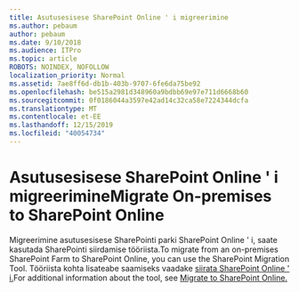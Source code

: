 ```yaml
---
title: Asutusesisese SharePoint Online ' i migreerimine
ms.author: pebaum
author: pebaum
ms.date: 9/10/2018
ms.audience: ITPro
ms.topic: article
ROBOTS: NOINDEX, NOFOLLOW
localization_priority: Normal
ms.assetid: 7ae8ff6d-db1b-403b-9707-6fe6da75be92
ms.openlocfilehash: be515a2981d348960a9bdbb69e97e711d6668b60
ms.sourcegitcommit: 0f0186044a3597e42ad14c32ca58e7224344dcfa
ms.translationtype: MT
ms.contentlocale: et-EE
ms.lasthandoff: 12/15/2019
ms.locfileid: "40054734"
---
```

# <a name="migrate-on-premises-to-sharepoint-online"></a><span data-ttu-id="30561-102">Asutusesisese SharePoint Online ' i migreerimine</span><span class="sxs-lookup"><span data-stu-id="30561-102">Migrate On-premises to SharePoint Online</span></span>

<span data-ttu-id="30561-103">Migreerimine asutusesisese SharePointi parki SharePoint Online ' i, saate kasutada SharePointi siirdamise tööriista.</span><span class="sxs-lookup"><span data-stu-id="30561-103">To migrate from an on-premises SharePoint Farm to SharePoint Online, you can use the SharePoint Migration Tool.</span></span> <span data-ttu-id="30561-104">Tööriista kohta lisateabe saamiseks vaadake [siirata SharePoint Online ' i.](https://go.microsoft.com/fwlink/?linkid=2019574)</span><span class="sxs-lookup"><span data-stu-id="30561-104">For additional information about the tool, see [Migrate to SharePoint Online.](https://go.microsoft.com/fwlink/?linkid=2019574)</span></span>
  

